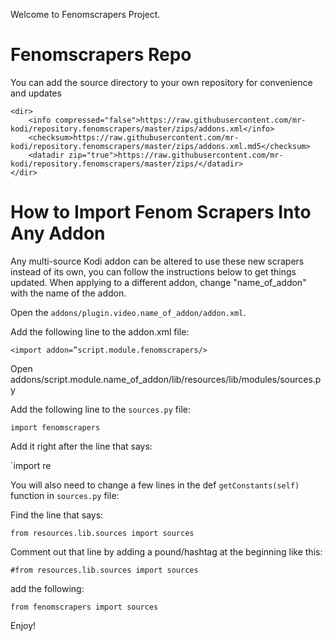 

Welcome to Fenomscrapers Project.



# Fenomscrapers Repo

You can add the source directory to your own repository for convenience and updates
```
<dir>
    <info compressed="false">https://raw.githubusercontent.com/mr-kodi/repository.fenomscrapers/master/zips/addons.xml</info>
    <checksum>https://raw.githubusercontent.com/mr-kodi/repository.fenomscrapers/master/zips/addons.xml.md5</checksum>
    <datadir zip="true">https://raw.githubusercontent.com/mr-kodi/repository.fenomscrapers/master/zips/</datadir>
</dir>
```
# How to Import Fenom Scrapers Into Any Addon

Any multi-source Kodi addon can be altered to use these new scrapers instead of its own, you can follow the
instructions below to get things updated. When applying to a different addon, change "name_of_addon" with the name
of the addon.

Open the `addons/plugin.video.name_of_addon/addon.xml`.

Add the following line to the addon.xml file:

`<import addon=”script.module.fenomscrapers/>`

Open addons/script.module.name_of_addon/lib/resources/lib/modules/sources.py

Add the following line to the `sources.py` file:

`import fenomscrapers`

Add it right after the line that says:

`import re

You will also need to change a few lines in the def `getConstants(self)` function in `sources.py` file:

Find the line that says:

`from resources.lib.sources import sources`

Comment out that line by adding a pound/hashtag at the beginning like this:

`#from resources.lib.sources import sources`

add the following:

`from fenomscrapers import sources`

Enjoy!
